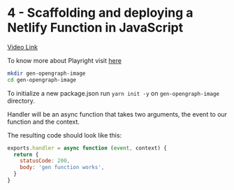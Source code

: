 # 4 - Scaffolding and deploying a Netlify Function in JavaScript

[Video Link](https://egghead.io/lessons/netlify-scaffolding-and-deploying-a-netlify-function-in-javascript)

<TimeStamp start="0:07" end="0:10">

To know more about Playright visit [here](https://playwright.dev/)

</TimeStamp>

<TimeStamp start="0:11" end="0:17">

``` bash
mkdir gen-opengraph-image
cd gen-opengraph-image
```

</TimeStamp>

<TimeStamp start="0:18" end="0:23">

To initialize a new package.json run `yarn init -y` on `gen-opengraph-image` directory. 

</TimeStamp>

<TimeStamp start="0:34" end="0:40">

Handler will be an async function that takes two arguments, the event to our function and the context.

</TimeStamp>

<TimeStamp start="0:09" end="0:17">

The resulting code should look like this: 

``` js
exports.handler = async function (event, context) {
  return {
    statusCode: 200,
    body: 'gen function works',
  }
}
```

</TimeStamp>





